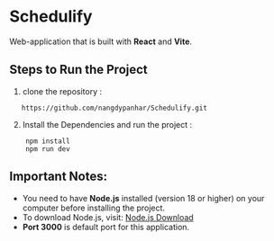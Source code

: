 # Schedulify

Web-application that is built with **React** and **Vite**.

## Steps to Run the Project

1. clone the repository :
 ```
    https://github.com/nangdypanhar/Schedulify.git
 ```

2. Install the Dependencies and run the project :
```
    npm install
    npm run dev
```

## Important Notes:
- You need to have **Node.js** installed (version 18 or higher) on your computer before installing the project.
- To download Node.js, visit: [Node.js Download](https://nodejs.org/en/download)
- **Port 3000** is default port for this application.

